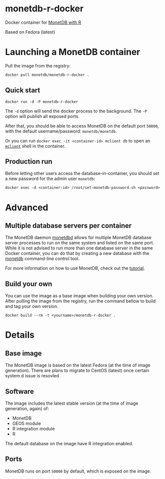 monetdb-r-docker
===========================
Docker container for [MonetDB with R](https://www.monetdb.org/content/embedded-r-monetdb)

Based on Fedora (latest)

# Launching a MonetDB container
Pull the image from the registry:
```bash
docker pull monetdb/monetdb-r-docker .
```

## Quick start
```
docker run -d -P monetdb-r-docker
```
The `-d` option will send the docker process to the background. The `-P` option will publish all exposed ports.

After that, you should be able to access MonetDB on the default port `50000`, with the default username/password: `monetdb/monetdb`.

Or you can run `docker exec -it <container-id> mclient db` to open an [`mclient`](https://www.monetdb.org/Documentation/mclient-man-page) shell in the container.

## Production run
Before letting other users access the database-in-container, you should set a new password for the admin user `monetdb`:
```
docker exec -d <container-id> /root/set-monetdb-password.sh <password>
```

# Advanced
## Multiple database servers per container
The MonetDB daemon [monetdbd](https://www.monetdb.org/Documentation/monetdbd-man-page) allows for multiple MonetDB database server processes to run on the same system and listed on the same port. While it is not advised to run more than one database server in the same Docker container, you can do that by creating a new database with the [monetdb](https://www.monetdb.org/Documentation/monetdb-man-page) command-line control tool.

For more information on how to use MonetDB, check out the [tutorial](https://www.monetdb.org/Documentation/UserGuide/Tutorial).

## Build your own
You can use the image as a base image when building your own version.
After pulling the image from the registry, run the command bellow to build and tag your own version.
```
docker build --rm -t <yourname>/monetdb-r-docker .
```

# Details
## Base image
The MonetDB image is based on the latest Fedora (at the time of image generation). There are plans to migrate to CentOS (latest) once certain system.d issue is resovled
## Software
The image includes the latest stable version (at the time of image generation, again) of:
* MonetDB
* GEOS module
* R integration module
* R

The default database on the image have R integration enabled.

## Ports
MonetDB runs on port `50000` by default, which is exposed on the image.

